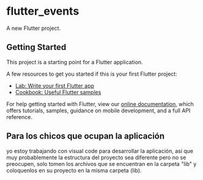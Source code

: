 # flutter_events

A new Flutter project.

## Getting Started

This project is a starting point for a Flutter application.

A few resources to get you started if this is your first Flutter project:

- [Lab: Write your first Flutter app](https://flutter.dev/docs/get-started/codelab)
- [Cookbook: Useful Flutter samples](https://flutter.dev/docs/cookbook)

For help getting started with Flutter, view our
[online documentation](https://flutter.dev/docs), which offers tutorials,
samples, guidance on mobile development, and a full API reference.

## Para los chicos que ocupan la aplicación

yo estoy trabajando con visual code para desarrollar la aplicación,
así que muy probablemente la estructura del proyecto sea diferente
pero no se preocupen, solo tomen los archivos que se encuentran en la carpeta "lib" y
coloquenlos en su proyecto en la misma carpeta (lib).
